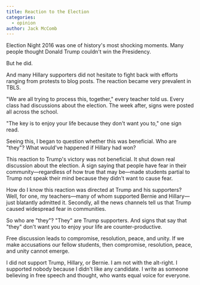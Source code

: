 ```yaml
---
title: Reaction to the Election
categories:
  - opinion
author: Jack McComb
---
```


Election Night 2016 was one of history's most shocking moments. Many people thought Donald Trump couldn't win the Presidency.

But he did.

And many Hillary supporters did not hesitate to fight back with efforts ranging from protests to blog posts. The reaction became very prevalent in TBLS.

 "We are all trying to process this, together," every teacher told us. Every class had discussions about the election. The week after, signs were posted all across the school.

"The key is to enjoy your life because they don't want you to," one sign read.

Seeing this, I began to question whether this was beneficial. Who are "they"? What would've happened if Hillary had won?

This reaction to Trump's victory was not beneficial. It shut down real discussion about the election. A sign saying that people have fear in their community—regardless of how true that may be—made students partial to Trump not speak their mind because they didn't want to cause fear.

How do I know this reaction was directed at Trump and his supporters? Well, for one, my teachers—many of whom supported Bernie and Hillary—just blatantly admitted it. Secondly, all the news channels tell us that Trump caused widespread fear in communities.

So who are "they"? "They" are Trump supporters. And signs that say that "they" don't want you to enjoy your life are counter-productive.

Free discussion leads to compromise, resolution, peace, and unity. If we make accusations our fellow students, then compromise, resolution, peace, and unity cannot emerge.

I did not support Trump, Hillary, or Bernie. I am not with the alt-right. I supported nobody because I didn't like any candidate. I write as someone believing in free speech and thought, who wants equal voice for everyone.
